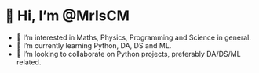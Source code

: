 # 👋 Hi, I’m @MrIsCM
- 👀 I’m interested in Maths, Physics, Programming and Science in general.
- 🌱 I’m currently learning Python, DA, DS and ML.
- 💞️ I’m looking to collaborate on Python projects, preferably DA/DS/ML related.
